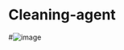 # Cleaning-agent
#![image](https://github.com/user-attachments/assets/dff4041c-a41e-41be-a70c-0b33d973e40a)
